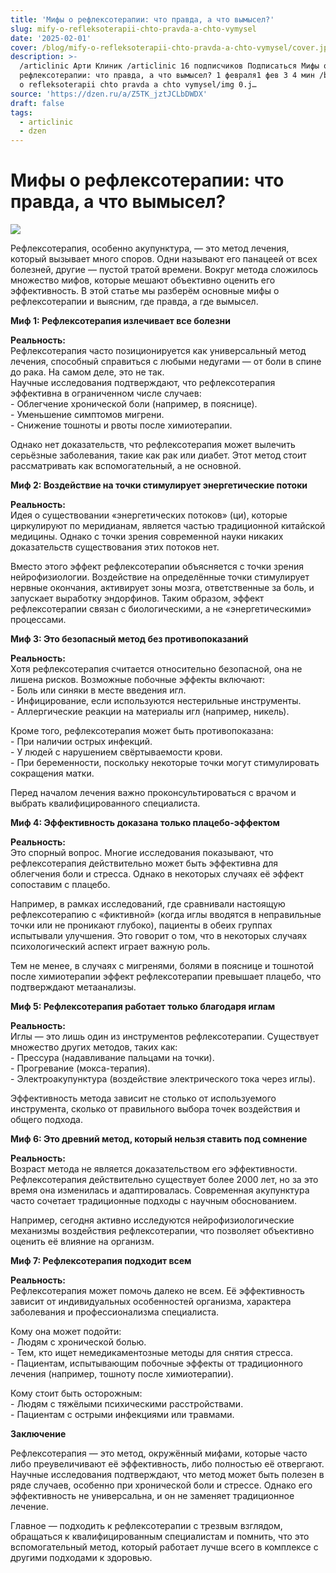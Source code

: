 ```yaml
---
title: 'Мифы о рефлексотерапии: что правда, а что вымысел?'
slug: mify-o-refleksoterapii-chto-pravda-a-chto-vymysel
date: '2025-02-01'
cover: /blog/mify-o-refleksoterapii-chto-pravda-a-chto-vymysel/cover.jpg
description: >-
  /articlinic Арти Клиник /articlinic 16 подписчиков Подписаться Мифы о
  рефлексотерапии: что правда, а что вымысел? 1 февраля1 фев 3 4 мин /blog/mify
  o refleksoterapii chto pravda a chto vymysel/img 0.j…
source: 'https://dzen.ru/a/Z5TK_jztJCLbDWDX'
draft: false
tags:
  - articlinic
  - dzen
---
```


# Мифы о рефлексотерапии: что правда, а что вымысел?

![](/blog/mify-o-refleksoterapii-chto-pravda-a-chto-vymysel/img-0.jpg)

Рефлексотерапия, особенно акупунктура, — это метод лечения, который вызывает много споров. Одни называют его панацеей от всех болезней, другие — пустой тратой времени. Вокруг метода сложилось множество мифов, которые мешают объективно оценить его эффективность. В этой статье мы разберём основные мифы о рефлексотерапии и выясним, где правда, а где вымысел.  
  
**Миф 1: Рефлексотерапия излечивает все болезни**  
  
**Реальность:**  
Рефлексотерапия часто позиционируется как универсальный метод лечения, способный справиться с любыми недугами — от боли в спине до рака. На самом деле, это не так.  
Научные исследования подтверждают, что рефлексотерапия эффективна в ограниченном числе случаев:  
\- Облегчение хронической боли (например, в пояснице).  
\- Уменьшение симптомов мигрени.  
\- Снижение тошноты и рвоты после химиотерапии.  
  
Однако нет доказательств, что рефлексотерапия может вылечить серьёзные заболевания, такие как рак или диабет. Этот метод стоит рассматривать как вспомогательный, а не основной.  
  
**Миф 2: Воздействие на точки стимулирует энергетические потоки**  
  
**Реальность:**  
Идея о существовании «энергетических потоков» (ци), которые циркулируют по меридианам, является частью традиционной китайской медицины. Однако с точки зрения современной науки никаких доказательств существования этих потоков нет.  
  
Вместо этого эффект рефлексотерапии объясняется с точки зрения нейрофизиологии. Воздействие на определённые точки стимулирует нервные окончания, активирует зоны мозга, ответственные за боль, и запускает выработку эндорфинов. Таким образом, эффект рефлексотерапии связан с биологическими, а не «энергетическими» процессами.  
  
**Миф 3: Это безопасный метод без противопоказаний**  
  
**Реальность:**  
Хотя рефлексотерапия считается относительно безопасной, она не лишена рисков. Возможные побочные эффекты включают:  
\- Боль или синяки в месте введения игл.  
\- Инфицирование, если используются нестерильные инструменты.  
\- Аллергические реакции на материалы игл (например, никель).  
  
Кроме того, рефлексотерапия может быть противопоказана:  
\- При наличии острых инфекций.  
\- У людей с нарушением свёртываемости крови.  
\- При беременности, поскольку некоторые точки могут стимулировать сокращения матки.  
  
Перед началом лечения важно проконсультироваться с врачом и выбрать квалифицированного специалиста.  
  
**Миф 4: Эффективность доказана только плацебо-эффектом**  
  
**Реальность:**  
Это спорный вопрос. Многие исследования показывают, что рефлексотерапия действительно может быть эффективна для облегчения боли и стресса. Однако в некоторых случаях её эффект сопоставим с плацебо.  
  
Например, в рамках исследований, где сравнивали настоящую рефлексотерапию с «фиктивной» (когда иглы вводятся в неправильные точки или не проникают глубоко), пациенты в обеих группах испытывали улучшения. Это говорит о том, что в некоторых случаях психологический аспект играет важную роль.  
  
Тем не менее, в случаях с мигренями, болями в пояснице и тошнотой после химиотерапии эффект рефлексотерапии превышает плацебо, что подтверждают метаанализы.  
  
**Миф 5: Рефлексотерапия работает только благодаря иглам**  
  
**Реальность:**  
Иглы — это лишь один из инструментов рефлексотерапии. Существует множество других методов, таких как:  
\- Прессура (надавливание пальцами на точки).  
\- Прогревание (мокса-терапия).  
\- Электроакупунктура (воздействие электрического тока через иглы).  
  
Эффективность метода зависит не столько от используемого инструмента, сколько от правильного выбора точек воздействия и общего подхода.  
  
**Миф 6: Это древний метод, который нельзя ставить под сомнение**  
  
**Реальность:**  
Возраст метода не является доказательством его эффективности. Рефлексотерапия действительно существует более 2000 лет, но за это время она изменилась и адаптировалась. Современная акупунктура часто сочетает традиционные подходы с научным обоснованием.

Например, сегодня активно исследуются нейрофизиологические механизмы воздействия рефлексотерапии, что позволяет объективно оценить её влияние на организм.  
  
**Миф 7: Рефлексотерапия подходит всем**  
  
**Реальность:**  
Рефлексотерапия может помочь далеко не всем. Её эффективность зависит от индивидуальных особенностей организма, характера заболевания и профессионализма специалиста.  
  
Кому она может подойти:  
\- Людям с хронической болью.  
\- Тем, кто ищет немедикаментозные методы для снятия стресса.  
\- Пациентам, испытывающим побочные эффекты от традиционного лечения (например, тошноту после химиотерапии).  
  
Кому стоит быть осторожным:  
\- Людям с тяжёлыми психическими расстройствами.  
\- Пациентам с острыми инфекциями или травмами.  
  
**Заключение**  
  
Рефлексотерапия — это метод, окружённый мифами, которые часто либо преувеличивают её эффективность, либо полностью её отвергают. Научные исследования подтверждают, что метод может быть полезен в ряде случаев, особенно при хронической боли и стрессе. Однако его эффективность не универсальна, и он не заменяет традиционное лечение.  
  
Главное — подходить к рефлексотерапии с трезвым взглядом, обращаться к квалифицированным специалистам и помнить, что это вспомогательный метод, который работает лучше всего в комплексе с другими подходами к здоровью.